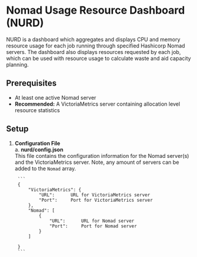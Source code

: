 # Nomad Usage Resource Dashboard (NURD)
NURD is a dashboard which aggregates and displays CPU and memory resource usage for each job running through specified Hashicorp Nomad servers. The dashboard also displays resources requested by each job, which can be used with resource usage to calculate waste and aid capacity planning. 

## Prerequisites
* At least one active Nomad server
* **Recommended:** A VictoriaMetrics server containing allocation level resource statistics

## Setup
1. **Configuration File**<br>
    a. **nurd/config.json**<br>
        This file contains the configuration information for the Nomad server(s) and the VictoriaMetrics server. Note, any amount of servers can be added to the `Nomad` array.

        ```
        {
            "VictoriaMetrics": {
                "URL":      URL for VictoriaMetrics server 
                "Port":     Port for VictoriaMetrics server
            },
            "Nomad": [
                {
                    "URL":      URL for Nomad server
                    "Port":     Port for Nomad server
                }
            ]

        }
        ```